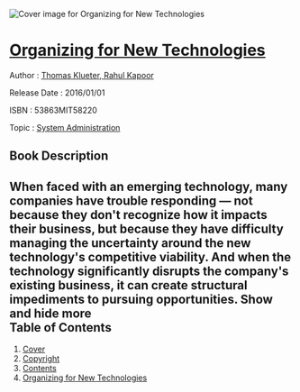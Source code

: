 ![Cover image for Organizing for New Technologies](https://imgdetail.ebookreading.net/cover/cover/20200215/EB53863MIT58220.jpg)

[Organizing for New Technologies](https://ebookreading.net/view/book/Organizing+for+New+Technologies-EB53863MIT58220_1.html "Organizing for New Technologies")
====================================================================================================================

Author : [Thomas Klueter](https://ebookreading.net/search/author/Thomas+Klueter),[ Rahul Kapoor](https://ebookreading.net/search/author/+Rahul+Kapoor)

Release Date : 2016/01/01

ISBN : 53863MIT58220

Topic : [System Administration](https://ebookreading.net/search/category/system-administration)

Book Description
-----------------

 When faced with an emerging technology, many companies have trouble responding &#8212; not because they don't recognize how it impacts their business, but because they have difficulty managing the uncertainty around the new technology's competitive viability. And when the technology significantly disrupts the company's existing business, it can create structural impediments to pursuing opportunities.        Show and hide more                
Table of Contents
-----------------

1. [Cover](https://ebookreading.net/view/book/Organizing+for+New+Technologies-EB53863MIT58220_1.html)
1. [Copyright](https://ebookreading.net/view/book/Organizing+for+New+Technologies-EB53863MIT58220_4.html)
1. [Contents](https://ebookreading.net/view/book/Organizing+for+New+Technologies-EB53863MIT58220_2.html)
1. [Organizing for New Technologies](https://ebookreading.net/view/book/Organizing+for+New+Technologies-EB53863MIT58220_3.html#h1-1)
